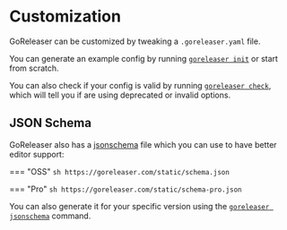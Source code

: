 # Customization

GoReleaser can be customized by tweaking a `.goreleaser.yaml` file.

You can generate an example config by running [`goreleaser init`](/cmd/goreleaser_init/) or start from scratch.

You can also check if your config is valid by running [`goreleaser check`](/cmd/goreleaser_check/), which will tell you if are using deprecated or invalid options.

## JSON Schema

GoReleaser also has a [jsonschema][] file which you can use to have better editor support:

=== "OSS"
    ```sh
    https://goreleaser.com/static/schema.json
    ```

=== "Pro"
    ```sh
    https://goreleaser.com/static/schema-pro.json
    ```

You can also generate it for your specific version using the [`goreleaser jsonschema`][schema] command.

[jsonschema]: http://json-schema.org/draft/2020-12/json-schema-validation.html
[schema]: /cmd/goreleaser_jsonschema/
